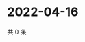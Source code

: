 # 2022-04-16

共 0 条

<!-- BEGIN WEIBO -->
<!-- 最后更新时间 Sat Apr 16 2022 12:20:07 GMT+0800 (China Standard Time) -->

<!-- END WEIBO -->
